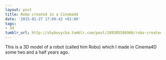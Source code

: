 ```yaml
---
layout: post
title: Robo created in a Cinema4d
date: '2015-01-27 17:09:42 +01:00'
tags:
- 3d
tumblr_url: http://shybovycha.tumblr.com/post/109305586966/robo-created-in-a-cinema-4d-two-and-half-years
---
```


This is a 3D model of a robot (called him Robo) which I made in Cinema4D some two and a half years ago.

<LazyImg src="/tumblr_files/tumblr_niufk6p7gs1qio88bo1_1280.jpg" alt="Robot model" />
